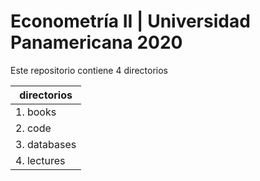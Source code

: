# Econometría II | Universidad Panamericana 2020

<p>Este repositorio contiene 4 directorios</p>

| directorios    |
| -------------- |
| 1. books  	 |
| 2. code  	 |
| 3. databases   |
| 4. lectures  	 |
